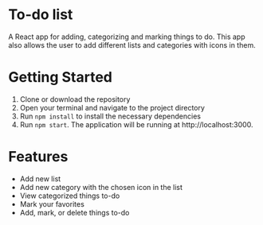 # To-do list

A React app for adding, categorizing and marking things to do. This app also allows the user to add different lists and categories with icons in them.

# Getting Started

1. Clone or download the repository
2. Open your terminal and navigate to the project directory
3. Run `npm install` to install the necessary dependencies
4. Run `npm start`. The application will be running at http://localhost:3000.

# Features
- Add new list
- Add new category with the chosen icon in the list
- View categorized things to-do
- Mark your favorites
- Add, mark, or delete things to-do
